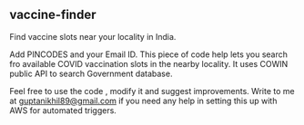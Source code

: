 ## vaccine-finder
Find vaccine slots near your locality in India. 

Add PINCODES and your Email ID. This piece of code help lets you search fro available COVID vaccination slots in the nearby locality. It uses COWIN public API to search Government database. 


Feel free to use the code , modify it and suggest improvements. 
Write to me at guptanikhil89@gmail.com if you need any help in setting this up with AWS for automated triggers.

